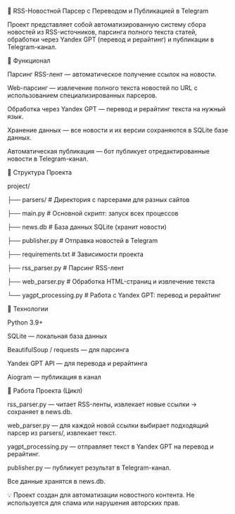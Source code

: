 📰 RSS-Новостной Парсер с Переводом и Публикацией в Telegram

Проект представляет собой автоматизированную систему сбора новостей из RSS-источников, парсинга полного текста статей, обработки через Yandex GPT (перевод и рерайтинг) и публикации в Telegram-канал.

🚀 Функционал

Парсинг RSS-лент — автоматическое получение ссылок на новости.

Web-парсинг — извлечение полного текста новостей по URL с использованием специализированных парсеров.

Обработка через Yandex GPT — перевод и рерайтинг текста на нужный язык.

Хранение данных — все новости и их версии сохраняются в SQLite базе данных.

Автоматическая публикация — бот публикует отредактированные новости в Telegram-канал.


📁 Структура Проекта

project/

├── parsers/                 # Директория с парсерами для разных сайтов

├── main.py                  # Основной скрипт: запуск всех процессов

├── news.db                  # База данных SQLite (хранит новости)

├── publisher.py             # Отправка новостей в Telegram

├── requirements.txt         # Зависимости проекта

├── rss_parser.py            # Парсинг RSS-лент

├── web_parser.py            # Обработка HTML-страниц и извлечение текста

└── yagpt_processing.py      # Работа с Yandex GPT: перевод и рерайтинг


🔧 Технологии

Python 3.9+

SQLite — локальная база данных

BeautifulSoup / requests — для парсинга 

Yandex GPT API — для перевода и рерайтинга

Aiogram — публикация в канал

🔄 Работа Проекта (Цикл)

rss_parser.py — читает RSS-ленты, извлекает новые ссылки → сохраняет в news.db.

web_parser.py — для каждой новой ссылки выбирает подходящий парсер из parsers/, извлекает текст.

yagpt_processing.py — отправляет текст в Yandex GPT на перевод и рерайтинг.

publisher.py — публикует результат в Telegram-канал.

Все данные хранятся в news.db.


💡 Проект создан для автоматизации новостного контента. Не используется для спама или нарушения авторских прав. 

